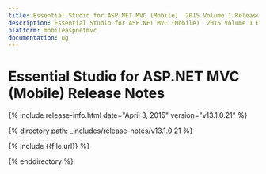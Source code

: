 ```yaml
---
title: Essential Studio for ASP.NET MVC (Mobile)  2015 Volume 1 Release Notes  
description: Essential Studio for ASP.NET MVC (Mobile)  2015 Volume 1 Release Notes  
platform: mobileaspnetmvc
documentation: ug
---
```


# Essential Studio for ASP.NET MVC (Mobile)  Release Notes  

{% include release-info.html date="April 3, 2015"  version="v13.1.0.21" %} 


{% directory path: _includes/release-notes/v13.1.0.21 %}

{% include {{file.url}} %}

{% enddirectory %}